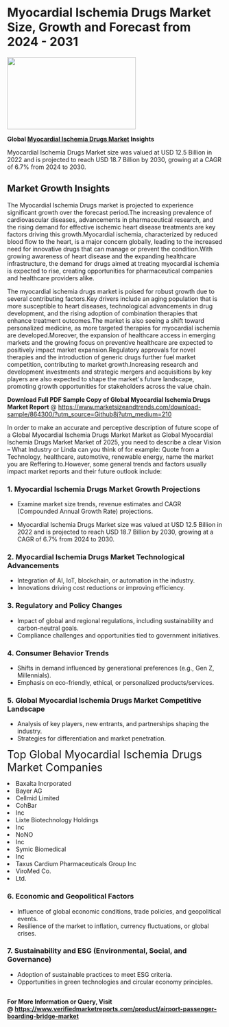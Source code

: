 <H1>Myocardial Ischemia Drugs Market Size, Growth and Forecast from 2024 - 2031</H1><img class="aligncenter size-medium wp-image-584254" src="https://thirdeyenews.in/wp-content/uploads/2024/09/Global-Market-Research-300x168.jpeg" alt="" width="300" height="168" /><p><strong>Global&nbsp;<a href="https://www.marketsizeandtrends.com/download-sample/864300/?utm_source=Github8j?utm_medium=210">Myocardial Ischemia Drugs Market</a> Insights</strong></p><p>Myocardial Ischemia Drugs Market size was valued at USD 12.5 Billion in 2022 and is projected to reach USD 18.7 Billion by 2030, growing at a CAGR of 6.7% from 2024 to 2030.</p><p><h2>Market Growth Insights</h2> <p>The Myocardial Ischemia Drugs market is projected to experience significant growth over the forecast period.The increasing prevalence of cardiovascular diseases, advancements in pharmaceutical research, and the rising demand for effective ischemic heart disease treatments are key factors driving this growth.Myocardial ischemia, characterized by reduced blood flow to the heart, is a major concern globally, leading to the increased need for innovative drugs that can manage or prevent the condition.With growing awareness of heart disease and the expanding healthcare infrastructure, the demand for drugs aimed at treating myocardial ischemia is expected to rise, creating opportunities for pharmaceutical companies and healthcare providers alike.</p> <p>The myocardial ischemia drugs market is poised for robust growth due to several contributing factors.Key drivers include an aging population that is more susceptible to heart diseases, technological advancements in drug development, and the rising adoption of combination therapies that enhance treatment outcomes.The market is also seeing a shift toward personalized medicine, as more targeted therapies for myocardial ischemia are developed.Moreover, the expansion of healthcare access in emerging markets and the growing focus on preventive healthcare are expected to positively impact market expansion.Regulatory approvals for novel therapies and the introduction of generic drugs further fuel market competition, contributing to market growth.Increasing research and development investments and strategic mergers and acquisitions by key players are also expected to shape the market's future landscape, promoting growth opportunities for stakeholders across the value chain.<p><span class=""><strong>Download Full PDF Sample Copy of Global Myocardial Ischemia Drugs Market Report</strong> @ <a href="https://www.marketsizeandtrends.com/download-sample/864300/?utm_source=Github8j?utm_medium=210" target="_blank">https://www.marketsizeandtrends.com/download-sample/864300/?utm_source=Github8j?utm_medium=210</a></span></p><p>In order to make an accurate and perceptive description of future scope of a Global&nbsp;Myocardial Ischemia Drugs Market Market as Global&nbsp;Myocardial Ischemia Drugs Market Market of 2025, you need to describe a clear Vision &ndash; What Industry or Linda can you think of for example: Quote from a Technology, healthcare, automotive, renewable energy, name the market you are Reffering to.However, some general trends and factors usually impact market reports and their future outlook include:</p><h3>1.&nbsp;<strong>Myocardial Ischemia Drugs Market Growth Projections</strong></h3><ul><li>Examine market size trends, revenue estimates and CAGR (Compounded Annual Growth Rate) projections.</li><li><p>Myocardial Ischemia Drugs Market size was valued at USD 12.5 Billion in 2022 and is projected to reach USD 18.7 Billion by 2030, growing at a CAGR of 6.7% from 2024 to 2030.</p></li></ul><h3>2.&nbsp;<strong>Myocardial Ischemia Drugs Market Technological Advancements</strong></h3><ul><li>Integration of AI, IoT, blockchain, or automation in the industry.</li><li>Innovations driving cost reductions or improving efficiency.</li></ul><h3>3.&nbsp;<strong>Regulatory and Policy Changes</strong></h3><ul><li>Impact of global and regional regulations, including sustainability and carbon-neutral goals.</li><li>Compliance challenges and opportunities tied to government initiatives.</li></ul><h3>4.&nbsp;<strong>Consumer Behavior Trends</strong></h3><ul><li>Shifts in demand influenced by generational preferences (e.g., Gen Z, Millennials).</li><li>Emphasis on eco-friendly, ethical, or personalized products/services.</li></ul><h3>5.&nbsp;<strong>Global Myocardial Ischemia Drugs Market Competitive Landscape</strong></h3><ul><li>Analysis of key players, new entrants, and partnerships shaping the industry.</li><li>Strategies for differentiation and market penetration.</li></ul><p data-pm-slice="1 1 []"><span style="color: inherit; font-family: inherit; font-size: 25px;">Top Global Myocardial Ischemia Drugs Market Companies</span></p><div class="" data-test-id=""><p><li>Baxalta Incrporated</li><li> Bayer AG</li><li> Cellmid Limited</li><li> CohBar</li><li> Inc</li><li> Lixte Biotechnology Holdings</li><li> Inc</li><li> NoNO</li><li> Inc</li><li> Symic Biomedical</li><li> Inc</li><li> Taxus Cardium Pharmaceuticals Group Inc</li><li> ViroMed Co.</li><li> Ltd.</li></p></div><h3>6.&nbsp;<strong>Economic and Geopolitical Factors</strong></h3><ul><li>Influence of global economic conditions, trade policies, and geopolitical events.</li><li>Resilience of the market to inflation, currency fluctuations, or global crises.</li></ul><h3>7.&nbsp;<strong>Sustainability and ESG (Environmental, Social, and Governance)</strong></h3><ul><li>Adoption of sustainable practices to meet ESG criteria.</li><li>Opportunities in green technologies and circular economy principles.</li></ul><h2><strong style="font-size: 14px;">For More Information or Query, Visit @&nbsp;</strong><a style="background-color: #ffffff; font-size: 14px;" href="https://www.marketsizeandtrends.com/report/myocardial-ischemia-drugs-market/" target="_blank">https://www.verifiedmarketreports.com/product/airport-passenger-boarding-bridge-market</a></h2>